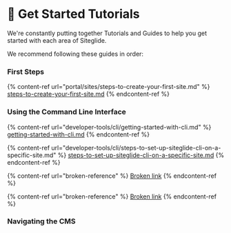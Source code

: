 # 🚀 Get Started Tutorials

We're constantly putting together Tutorials and Guides to help you get started with each area of Siteglide.

We recommend following these guides in order:

### First Steps

{% content-ref url="portal/sites/steps-to-create-your-first-site.md" %}
[steps-to-create-your-first-site.md](portal/sites/steps-to-create-your-first-site.md)
{% endcontent-ref %}

### Using the Command Line Interface

{% content-ref url="developer-tools/cli/getting-started-with-cli.md" %}
[getting-started-with-cli.md](developer-tools/cli/getting-started-with-cli.md)
{% endcontent-ref %}

{% content-ref url="developer-tools/cli/steps-to-set-up-siteglide-cli-on-a-specific-site.md" %}
[steps-to-set-up-siteglide-cli-on-a-specific-site.md](developer-tools/cli/steps-to-set-up-siteglide-cli-on-a-specific-site.md)
{% endcontent-ref %}

{% content-ref url="broken-reference" %}
[Broken link](broken-reference)
{% endcontent-ref %}

{% content-ref url="broken-reference" %}
[Broken link](broken-reference)
{% endcontent-ref %}

### Navigating the CMS
